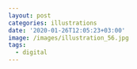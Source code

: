 ```yaml
---
layout: post
categories: illustrations
date: '2020-01-26T12:05:23+03:00'
image: /images/illustration_56.jpg
tags:
  - digital
---
```

